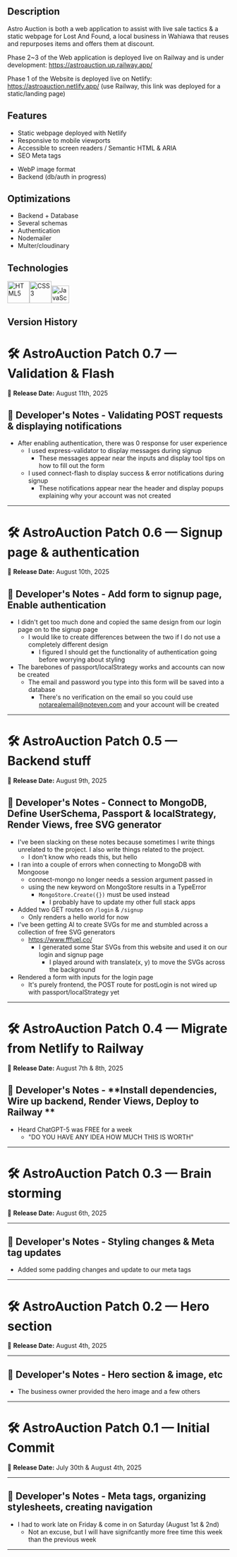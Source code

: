 ## Description
Astro Auction is both a web application to assist with live sale tactics & a static webpage for Lost And Found, a local business in Wahiawa that reuses and repurposes items and offers them at discount. 

Phase 2~3 of the Web application is deployed live on Railway and is under development: https://astroauction.up.railway.app/

Phase 1 of the Website is deployed live on Netlify: https://astroauction.netlify.app/ (use Railway, this link was deployed for a static/landing page)

## Features
* Static webpage deployed with Netlify
* Responsive to mobile viewports
* Accessible to screen readers / Semantic HTML & ARIA
* SEO Meta tags
<!-- * Functional Contact Form  -->
* WebP image format
* Backend (db/auth in progress)

## Optimizations
* Backend + Database
* Several schemas
* Authentication
* Nodemailer
* Multer/cloudinary

## Technologies
<img src="https://profilinator.rishav.dev/skills-assets/html5-original-wordmark.svg" alt="HTML5" height="50" /><img src="https://profilinator.rishav.dev/skills-assets/css3-original-wordmark.svg" alt="CSS3" height="50" /><img src="https://profilinator.rishav.dev/skills-assets/javascript-original.svg" alt="JavaScript" height="40" />

## Version History
# 🛠️ AstroAuction Patch 0.7 — Validation & Flash
📅 **Release Date:** August 11th, 2025

## 📢 Developer's Notes - **Validating POST requests & displaying notifications**

- After enabling authentication, there was 0 response for user experience
  - I used express-validator to display messages during signup
    - These messages appear near the inputs and display tool tips on how to fill out the form
  - I used connect-flash to display success & error notifications during signup
    - These notifications appear near the header and display popups explaining why your account was not created

---------------------------------------------------------------------------------------------------------------------------
# 🛠️ AstroAuction Patch 0.6 — Signup page & authentication
📅 **Release Date:** August 10th, 2025

## 📢 Developer's Notes - **Add form to signup page, Enable authentication**

- I didn't get too much done and copied the same design from our login page on to the signup page
  - I would like to create differences between the two if I do not use a completely different design
    - I figured I should get the functionality of authentication going before worrying about styling
- The barebones of passport/localStrategy works and accounts can now be created
  - The email and password you type into this form will be saved into a database
    - There's no verification on the email so you could use notarealemail@noteven.com and your account will be created
---------------------------------------------------------------------------------------------------------------------------
# 🛠️ AstroAuction Patch 0.5 — Backend stuff
📅 **Release Date:** August 9th, 2025

## 📢 Developer's Notes - **Connect to MongoDB, Define UserSchema, Passport & localStrategy, Render Views, free SVG generator**

- I've been slacking on these notes because sometimes I write things unrelated to the project. I also write things related to the project.
  - I don't know who reads this, but hello
- I ran into a couple of errors when connecting to MongoDB with Mongoose
  - connect-mongo no longer needs a session argument passed in
  - using the new keyword on MongoStore results in a TypeError
    - `MongoStore.Create({})` must be used instead
      - I probably have to update my other full stack apps
- Added two GET routes on `/login` & `/signup`
  - Only renders a hello world for now
- I've been getting AI to create SVGs for me and stumbled across a collection of free SVG generators
  - https://www.fffuel.co/
    - I generated some Star SVGs from this website and used it on our login and signup page
      - I played around with translate(x, y) to move the SVGs across the background
- Rendered a form with inputs for the login page
  - It's purely frontend, the POST route for postLogin is not wired up with passport/localStrategy yet
---------------------------------------------------------------------------------------------------------------------------
# 🛠️ AstroAuction Patch 0.4 — Migrate from Netlify to Railway
📅 **Release Date:** August 7th & 8th, 2025

## 📢 Developer's Notes - **Install dependencies, Wire up backend, Render Views, Deploy to Railway **

- Heard ChatGPT-5 was FREE for a week
  - "DO YOU HAVE ANY IDEA HOW MUCH THIS IS WORTH"
---------------------------------------------------------------------------------------------------------------------------
# 🛠️ AstroAuction Patch 0.3 — Brain storming
📅 **Release Date:** August 6th, 2025

---

## 📢 Developer's Notes - **Styling changes & Meta tag updates**

- Added some padding changes and update to our meta tags
---------------------------------------------------------------------------------------------------------------------------
# 🛠️ AstroAuction Patch 0.2 — Hero section
📅 **Release Date:** August 4th, 2025

---

## 📢 Developer's Notes - **Hero section & image, etc**

- The business owner provided the hero image and a few others
---------------------------------------------------------------------------------------------------------------------------
# 🛠️ AstroAuction Patch 0.1 — Initial Commit
📅 **Release Date:** July 30th & August 4th, 2025

---

## 📢 Developer's Notes - **Meta tags, organizing stylesheets, creating navigation**

- I had to work late on Friday & come in on Saturday (August 1st & 2nd)
  - Not an excuse, but I will have signifcantly more free time this week than the previous week
---------------------------------------------------------------------------------------------------------------------------
